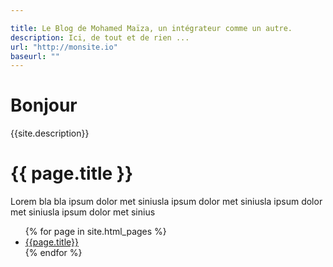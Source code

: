 ```yaml
---

title: Le Blog de Mohamed Maïza, un intégrateur comme un autre.
description: Ici, de tout et de rien ...
url: "http://monsite.io"
baseurl: ""
---
```


# Bonjour
{{site.description}}

<h1>{{ page.title }}</h1>

<p>Lorem bla bla ipsum dolor met siniusla ipsum dolor met siniusla ipsum dolor met siniusla ipsum dolor met sinius </p>


<ul>
{% for page in site.html_pages %}
<li><a href="jekyll/{{ page.url }}">{{page.title}}</a></li>
{% endfor %}
</ul>
